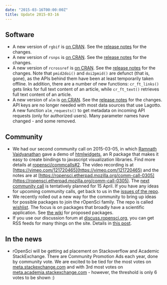 ```yaml
---
date: "2015-03-16T00:00:00Z"
title: Update 2015-03-16
---
```


## Software

* A new version of `rgbif` is [on CRAN](http://cran.rstudio.com/web/packages/rgbif). See the [release notes](https://github.com/ropensci/rgbif/releases/tag/v0.8.0) for the changes.
* A new version of `rsnps` is [on CRAN](http://cran.rstudio.com/web/packages/rsnps). See the [release notes](https://github.com/ropensci/rsnps/releases/tag/v0.1.6) for the changes. 
* A new version of `rcrossref` is [on CRAN](http://cran.rstudio.com/web/packages/rcrossref). See the [release notes](https://github.com/ropensci/rcrossref/releases/tag/v0.3.0) for the changes. Note that `pmid2doi()` and `doi2pmid()` are defunct (that is, gone), as the APIs behind them have been at least temporarily taken offline. In addition, there are a number of new functions: `cr_ft_links()` gets links for full text content of an article, while `cr_ft_text()` retrieves full text content of an article.
* A new version of `alm` is [on CRAN](http://cran.rstudio.com/web/packages/alm). See the [release notes](https://github.com/ropensci/alm/releases/tag/v0.4.0) for the changes. API keys are no longer needed with most data sources that use Lagotto. A new function `alm_requests()` to get metadata on incoming API requests (only for authorized users). Many parameter names have changed - and some removed. 

## Community

* We had our second community call on 2015-03-05, in which [Ramnath Vaidyanathan](https://github.com/ramnathv) gave a demo of [htmlwidgets](http://www.htmlwidgets.org/), an R package that makes it easy to create bindings to javascript visualization libraries. Find more details at [ropensci/commcalls#2](https://github.com/ropensci/commcalls/issues/2). The video recording is at [https://vimeo.com/121720465](https://vimeo.com/121720465) and the notes are at [https://ropensci.etherpad.mozilla.org/comm-call-0305](https://ropensci.etherpad.mozilla.org/comm-call-0305). The [next community call](https://github.com/ropensci/commcalls/issues/3) is tentatively planned for 15 April. If you have any ideas for upcoming community calls, get back to us in the [issues of the repo](https://github.com/ropensci/commcalls/issues). 
* We recently rolled out a new way for the community to bring up ideas for possible packages to join the rOpenSci family. The repo is called [wishlist](https://github.com/ropensci/wishlist). The focus is on packages that broadly have a scientific application. See [the wiki](https://github.com/ropensci/wishlist/wiki) for proposed packages.
* If you use our discussion forum at [discuss.ropensci.org](http://discuss.ropensci.org/), you can get RSS feeds for many things on the site. Details in [this post](http://discuss.ropensci.org/t/rss-feeds-for-this-site/158).

## In the news

* rOpenSci will be getting ad placement on Stackoverflow and Academic StackExchange. There are Community Promotion Ads each year, done by community vote. We are excited to be tied for the most votes on [meta.stackexchange.com][so] and with 3rd most votes on [meta.academia.stackexchange.com][academ] - however, the threshold is only 6 votes to be shown :)

[so]: http://meta.stackoverflow.com/questions/281524/open-source-advertising-sidebar-1h-2015/287687
[academ]: http://meta.academia.stackexchange.com/questions/1478/community-promotion-ads-2015/1614
